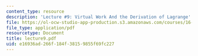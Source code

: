 ```yaml
---
content_type: resource
description: 'Lecture #9: Virtual Work And the Derivation of Lagrange''s Equations'
file: https://ol-ocw-studio-app-production.s3.amazonaws.com/courses/16-61-aerospace-dynamics-spring-2003/e16936ad266f184f38159855f69fc227_lecture9.pdf
file_type: application/pdf
resourcetype: Document
title: lecture9.pdf
uid: e16936ad-266f-184f-3815-9855f69fc227
---
```

